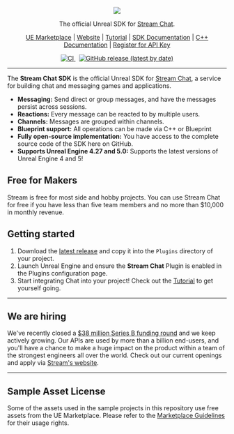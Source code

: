 <p align="center">
  <img src="ReadmeAssets/256px.png"/>
</p>

<p align="center">
    The official Unreal SDK for <a href="https://getstream.io/chat/sdk/unreal/">Stream Chat</a>.
</p>

<p align="center">
    <a href="https://www.unrealengine.com/marketplace/product/05b76120ba7e4468b01d8fcbed276c3a">UE Marketplace</a>
    |
    <a href="https://getstream.io/chat/sdk/unreal/">Website</a>
    |
    <a href="https://getstream.io/chat/unreal/tutorial/">Tutorial</a>
    |
    <a href="https://getstream.io/chat/docs/unreal/">SDK Documentation</a>
    |
    <a href="https://getstream.github.io/stream-chat-unreal/">C++ Documentation</a>
    |
    <a href="https://getstream.io/chat/trial/">Register for API Key</a>
</p>

<p align="center">
    <a href="https://github.com/GetStream/stream-chat-unreal/actions/workflows/ci.yml">
        <img src="https://github.com/GetStream/stream-chat-unreal/actions/workflows/ci.yml/badge.svg" alt="CI">
    </a>
    &nbsp;
    <a href="https://github.com/GetStream/stream-chat-unreal/releases/latest">
        <img alt="GitHub release (latest by date)" src="https://img.shields.io/github/v/release/GetStream/stream-chat-unreal">
    </a>
</p>

---

The **Stream Chat SDK** is the official Unreal SDK for [Stream Chat](https://getstream.io/chat/sdk/unreal/), a service for building chat and messaging games and applications.

- **Messaging:** Send direct or group messages, and have the messages persist across sessions.
- **Reactions:** Every message can be reacted to by multiple users.
- **Channels:** Messages are grouped within channels.
- **Blueprint support:** All operations can be made via C++ or Blueprint
- **Fully open-source implementation:** You have access to the complete source code of the SDK here on GitHub.
- **Supports Unreal Engine 4.27 and 5.0:** Supports the latest versions of Unreal Engine 4 and 5!

## Free for Makers

Stream is free for most side and hobby projects. You can use Stream Chat for free if you have less than five team members and no more than $10,000 in monthly revenue.

## Getting started

1. Download the [latest release](https://github.com/GetStream/stream-chat-unreal/releases/latest) and copy it into the `Plugins` directory of your project.
2. Launch Unreal Engine and ensure the **Stream Chat** Plugin is enabled in the Plugins configuration page.
3. Start integrating Chat into your project! Check out the [Tutorial](https://getstream.io/chat/unreal/tutorial/) to get yourself going.

---

## We are hiring

We've recently closed a [\$38 million Series B funding round](https://techcrunch.com/2021/03/04/stream-raises-38m-as-its-chat-and-activity-feed-apis-power-communications-for-1b-users/) and we keep actively growing.
Our APIs are used by more than a billion end-users, and you'll have a chance to make a huge impact on the product within a team of the strongest engineers all over the world.
Check out our current openings and apply via [Stream's website](https://getstream.io/team/#jobs).

---

## Sample Asset License

Some of the assets used in the sample projects in this repository use free assets from the UE Marketplace. Please refer to the [Marketplace Guidelines](https://www.unrealengine.com/en-US/marketplace-guidelines#421a) for their usage rights.
